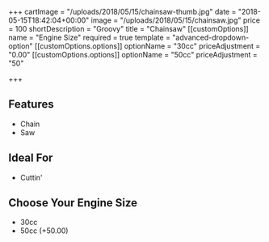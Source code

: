 +++
cartImage = "/uploads/2018/05/15/chainsaw-thumb.jpg"
date = "2018-05-15T18:42:04+00:00"
image = "/uploads/2018/05/15/chainsaw.jpg"
price = 100
shortDescription = "Groovy"
title = "Chainsaw"
[[customOptions]]
name = "Engine Size"
required = true
template = "advanced-dropdown-option"
[[customOptions.options]]
optionName = "30cc"
priceAdjustment = "0.00"
[[customOptions.options]]
optionName = "50cc"
priceAdjustment = "50"

+++
## Features

- Chain
- Saw

## Ideal For

- Cuttin'

## Choose Your Engine Size

- 30cc
- 50cc (+50.00)